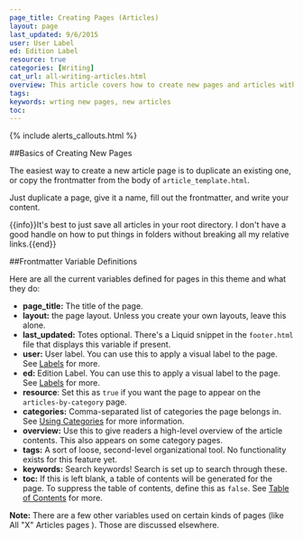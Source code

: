 ```yaml
---
page_title: Creating Pages (Articles)
layout: page
last_updated: 9/6/2015
user: User Label
ed: Edition Label
resource: true
categories: [Writing]
cat_url: all-writing-articles.html
overview: This article covers how to create new pages and articles with this theme.
tags:
keywords: wrting new pages, new articles
toc:
---
```

{% include alerts_callouts.html %}

##Basics of Creating New Pages

The easiest way to create a new article page is to duplicate an existing one, or copy the frontmatter from the body of  ```article_template.html```.

Just duplicate a page, give it a name, fill out the frontmatter, and write your content.

{{info}}It's best to just save all articles in your root directory. I don't have a good handle on how to put things in folders without breaking all my relative links.{{end}}</div>

##Frontmatter Variable Definitions

Here are all the current variables defined for pages in this theme and what they do:


- **page_title:** The title of the page.
- **layout:** the page layout. Unless you create your own layouts, leave this alone.
- **last_updated:** Totes optional. There's a Liquid snippet in the ```footer.html``` file that displays this variable if present.
- **user:** User label. You can use this to apply a visual label to the page. See [Labels](labels.html) for more.
- **ed:** Edition Label. You can use this to apply a visual label to the page. See [Labels](labels.html) for more.
- **resource**: Set this as ```true``` if you want the page to appear on the ```articles-by-category``` page.
- **categories:** Comma-separated list of categories the page belongs in. See [Using Categories](category-setup.html) for more information.
- **overview:** Use this to give readers a high-level overview of  the article contents. This also appears on some category pages.
- **tags:** A sort of loose, second-level organizational tool. No functionality exists for this feature yet.
- **keywords:** Search keywords! Search is set up to search through these.
- **toc:** If this is left blank, a table of contents will be generated for the page. To suppress the table of contents, define this as ```false```. See [Table of Contents](table-of-contents.html) for more.

**Note:** There are a few other variables used on certain kinds of pages (like All "X" Articles pages ). Those are discussed elsewhere.
